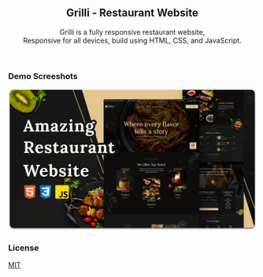 <h2 align="center">Grilli - Restaurant Website</h2>

<p align="center"> Grilli is a fully responsive restaurant website, <br />Responsive for all devices, build using HTML, CSS, and JavaScript. </p>

<br />


### Demo Screeshots

![Grilli Desktop Demo](./readme-images/desktop.png "Desktop Demo")


### License

[MIT](https://choosealicense.com/licenses/mit/)
